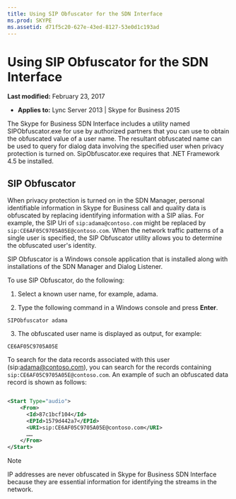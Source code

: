 ```yaml
---
title: Using SIP Obfuscator for the SDN Interface
ms.prod: SKYPE
ms.assetid: d71f5c20-627e-43ed-8127-53e0d1c193ad
---
```



# Using SIP Obfuscator for the SDN Interface

 **Last modified:** February 23, 2017
  
    
    

 * **Applies to:** Lync Server 2013 | Skype for Business 2015

The Skype for Business SDN Interface includes a utility named SIPObfuscator.exe for use by authorized partners that you can use to obtain the obfuscated value of a user name. The resultant obfuscated name can be used to query for dialog data involving the specified user when privacy protection is turned on. SipObfuscator.exe requires that .NET Framework 4.5 be installed. 
  
    
    


## SIP Obfuscator

When privacy protection is turned on in the SDN Manager, personal identifiable information in Skype for Business call and quality data is obfuscated by replacing identifying information with a SIP alias. For example, the SIP Uri of  `sip:adama@contoso.com` might be replaced by `sip:CE6AF05C9705A05E@contoso.com`. When the network traffic patterns of a single user is specified, the SIP Obfuscator utility allows you to determine the obfuscated user's identity. 
  
    
    
SIP Obfuscator is a Windows console application that is installed along with installations of the SDN Manager and Dialog Listener. 
  
    
    
To use SIP Obfuscator, do the following: 
  
    
    

1. Select a known user name, for example, adama. 
    
  
2. Type the following command in a Windows console and press **Enter**. 
  
    
    
 `SIPObfuscator adama`
    
  
3. The obfuscated user name is displayed as output, for example: 
  
    
    
 `CE6AF05C9705A05E`
    
  
To search for the data records associated with this user (sip:adama@contoso.com), you can search for the records containing  `sip:CE6AF05C9705A05E@contoso.com`. An example of such an obfuscated data record is shown as follows: 
  
    
    



```xml

<Start Type="audio">
    <From>
      <Id>87c1bcf104</Id>
      <EPId>1579d442a7</EPId>
      <URI>sip:CE6AF05C9705A05E@contoso.com</URI>
      ……
    </From>
</Start>

```


> [!NOTE]
> IP addresses are never obfuscated in Skype for Business SDN Interface because they are essential information for identifying the streams in the network. 
  
    
    



